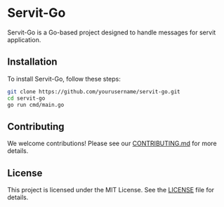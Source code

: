 # Servit-Go

Servit-Go is a Go-based project designed to handle messages for servit application.

## Installation

To install Servit-Go, follow these steps:

```bash
git clone https://github.com/yourusername/servit-go.git
cd servit-go
go run cmd/main.go
```

## Contributing

We welcome contributions! Please see our [CONTRIBUTING.md](CONTRIBUTING.md) for more details.

## License

This project is licensed under the MIT License. See the [LICENSE](LICENSE) file for details.
